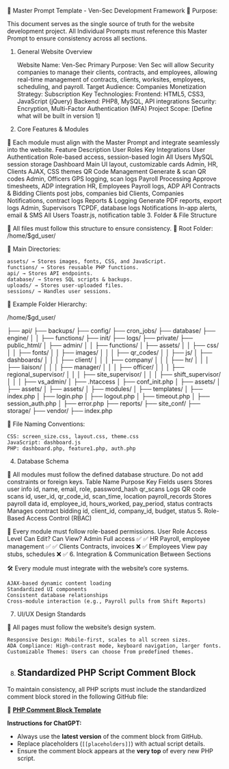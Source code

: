 📌 Master Prompt Template - Ven-Sec Development Framework
🚀 Purpose:

This document serves as the single source of truth for the website development project.
All Individual Prompts must reference this Master Prompt to ensure consistency across all sections.
1. General Website Overview

    Website Name: Ven-Sec
    Primary Purpose: Ven Sec will allow Security companies to manage their clients, contracts, and employees, allowing real-time management of contracts, clients, worksites, employees, scheduling, and payroll.
    Target Audience: Companies
    Monetization Strategy: Subscription
    Key Technologies:
        Frontend: HTML5, CSS3, JavaScript (jQuery)
        Backend: PHP8, MySQL, API integrations
        Security: Encryption, Multi-Factor Authentication (MFA)
    Project Scope: [Define what will be built in version 1]

2. Core Features & Modules

📌 Each module must align with the Master Prompt and integrate seamlessly into the website.
Feature	Description	User Roles	Key Integrations
User Authentication	Role-based access, session-based login	All Users	MySQL session storage
Dashboard	Main UI layout, customizable cards	Admin, HR, Clients	AJAX, CSS themes
QR Code Management	Generate & scan QR codes	Admin, Officers	GPS logging, scan logs
Payroll Processing	Approve timesheets, ADP integration	HR, Employees	Payroll logs, ADP API
Contracts & Bidding	Clients post jobs, companies bid	Clients, Companies	Notifications, contract logs
Reports & Logging	Generate PDF reports, export logs	Admin, Supervisors	TCPDF, database logs
Notifications	In-app alerts, email & SMS	All Users	Toastr.js, notification table
3. Folder & File Structure

💾 All files must follow this structure to ensure consistency.
🔹 Root Folder: /home/$gd_user/

📁 Main Directories:

    assets/ → Stores images, fonts, CSS, and JavaScript.
    functions/ → Stores reusable PHP functions.
    api/ → Stores API endpoints.
    database/ → Stores SQL scripts & backups.
    uploads/ → Stores user-uploaded files.
    sessions/ → Handles user sessions.

📌 Example Folder Hierarchy:

/home/$gd_user/

  ├── api/
  ├── backups/
  ├── config/
  ├── cron_jobs/
  ├── database/
  ├── engine/
  │   │   ├── functions/
  ├── init/
  ├── logs/
  ├── private/
  ├── public_html/
  │   ├── admin/
  │   │   ├── functions/
  │   ├── assets/
  │   │   ├── css/
  │   │   ├── fonts/
  │   │   ├── images/
  │   │   │   ├── qr_codes/
  │   │   ├── js/
  │   ├── dashboards/
  │   │   │   ├── client/
  │   │   │   ├── company/
  │   │   │   ├── hr/
  │   │   │   ├── liaison/
  │   │   │   ├── manager/
  │   │   │   ├── officer/
  │   │   │   ├── regional_supervisor/
  │   │   │   ├── site_supervisor/
  │   │   │   ├── shift_supervisor/
  │   │   │   ├── vs_admin/
  │   ├── .htaccess
  │   ├── conf_init.php
  │   ├── assets/
  │   ├── assets/
  │   ├── assets/
  │   ├── modules/
  │   ├── templates/
  │   ├── index.php
  │   ├── login.php
  │   ├── logout.php
  │   ├── timeout.php
  │   ├── session_auth.php
  │   ├── error.php
  ├── reports/
  ├── site_conf/
  ├── storage/
  ├── vendor/
  ├── index.php

📌 File Naming Conventions:

    CSS: screen_size.css, layout.css, theme.css
    JavaScript: dashboard.js
    PHP: dashboard.php, feature1.php, auth.php

4. Database Schema

📌 All modules must follow the defined database structure.  Do not add constraints or foreign keys.
Table Name	Purpose	Key Fields
users	Stores user info	id, name, email, role, password_hash
qr_scans	Logs QR code scans	id, user_id, qr_code_id, scan_time, location
payroll_records	Stores payroll data	id, employee_id, hours_worked, pay_period, status
contracts	Manages contract bidding	id, client_id, company_id, budget, status
5. Role-Based Access Control (RBAC)

🔑 Every module must follow role-based permissions.
User Role	Access Level	Can Edit?	Can View?
Admin	Full access	✅	✅
HR	Payroll, employee management	✅	✅
Clients	Contracts, invoices	❌	✅
Employees	View pay stubs, schedules	❌	✅
6. Integration & Communication Between Sections

🛠 Every module must integrate with the website’s core systems.

    AJAX-based dynamic content loading
    Standardized UI components
    Consistent database relationships
    Cross-module interaction (e.g., Payroll pulls from Shift Reports)

7. UI/UX Design Standards

🎨 All pages must follow the website’s design system.

    Responsive Design: Mobile-first, scales to all screen sizes.
    ADA Compliance: High-contrast mode, keyboard navigation, larger fonts.
    Customizable Themes: Users can choose from predefined themes.

8. ## Standardized PHP Script Comment Block

To maintain consistency, all PHP scripts must include the standardized comment block stored in the following GitHub file:

🔗 **[PHP Comment Block Template](https://github.com/johns-vanilla-php/ven-sec/blob/main/php-comment-block.md)**

**Instructions for ChatGPT:**  
- Always use the **latest version** of the comment block from GitHub.  
- Replace placeholders (`[[placeholders]]`) with actual script details.  
- Ensure the comment block appears at the **very top** of every new PHP script.  

